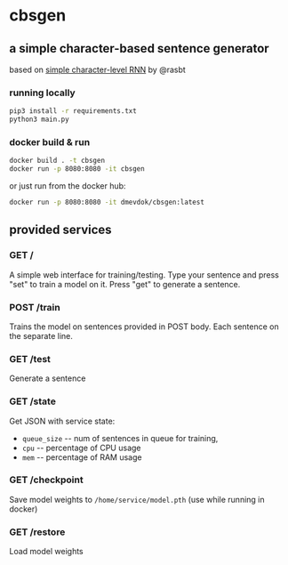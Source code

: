 # cbsgen

## a simple character-based sentence generator

based on [simple character-level RNN](https://github.com/rasbt/deeplearning-models/blob/master/pytorch_ipynb/rnn/char_rnn-charlesdickens.ipynb "simple character-level RNN") by @rasbt

### running locally

```bash
pip3 install -r requirements.txt
python3 main.py
```

### docker build & run

```bash
docker build . -t cbsgen
docker run -p 8080:8080 -it cbsgen
```

or just run from the docker hub:

```bash
docker run -p 8080:8080 -it dmevdok/cbsgen:latest
```

## provided services

### GET /

A simple web interface for training/testing. Type your sentence and press "set" to train a model on it. Press "get" to generate a sentence.

### POST /train

Trains the model on sentences provided in POST body. Each sentence on the separate line.

### GET /test

Generate a sentence

### GET /state

Get JSON with service state: 
* `queue_size` -- num of sentences in queue for training, 
* `cpu` -- percentage of CPU usage
* `mem` -- percentage of RAM usage

### GET /checkpoint

Save model weights to `/home/service/model.pth` (use while running in docker)

### GET /restore

Load model weights